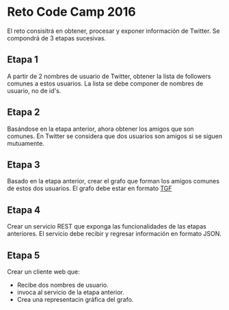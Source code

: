 
# Reto Code Camp 2016

El reto consisitrá en obtener, procesar y exponer información de Twitter.
Se compondrá de 3 etapas sucesivas.

## Etapa 1

A partir de 2 nombres de usuario de Twitter, obtener la lista de followers comunes a estos usuarios.
La lista se debe componer de nombres de usuario, no de id's.

## Etapa 2

Basándose en la etapa anterior, ahora obtener los amigos que son comunes. 
En Twitter se considera que dos usuarios son amigos si se siguen mutuamente.

## Etapa 3

Basado en la etapa anterior, crear el grafo que forman los amigos comunes de estos dos usuarios.
El grafo debe estar en formato [TGF](https://en.wikipedia.org/wiki/Trivial_Graph_Format)

## Etapa 4

Crear un servicio REST que exponga las funcionalidades de las etapas anteriores. El servicio debe recibir y regresar información en formato JSON.

## Etapa 5

Crear un cliente web que:

- Recibe dos nombres de usuario.
- invoca al servicio de la etapa anterior.
- Crea una representacin gráfica del grafo.
